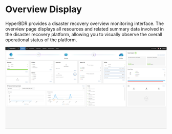 # Overview Display

HyperBDR provides a disaster recovery overview monitoring interface. The overview page displays all resources and related summary data involved in the disaster recovery platform, allowing you to visually observe the overall operational status of the platform.

![](./images/overviewdisplay-1.png)
